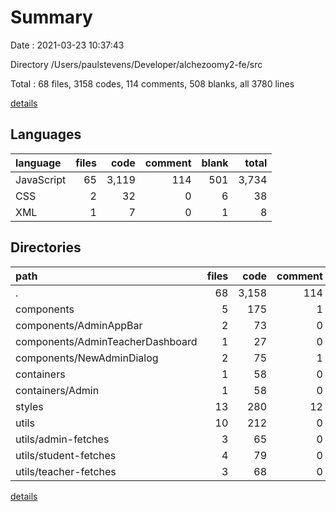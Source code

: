 # Summary

Date : 2021-03-23 10:37:43

Directory /Users/paulstevens/Developer/alchezoomy2-fe/src

Total : 68 files,  3158 codes, 114 comments, 508 blanks, all 3780 lines

[details](details.md)

## Languages
| language | files | code | comment | blank | total |
| :--- | ---: | ---: | ---: | ---: | ---: |
| JavaScript | 65 | 3,119 | 114 | 501 | 3,734 |
| CSS | 2 | 32 | 0 | 6 | 38 |
| XML | 1 | 7 | 0 | 1 | 8 |

## Directories
| path | files | code | comment | blank | total |
| :--- | ---: | ---: | ---: | ---: | ---: |
| . | 68 | 3,158 | 114 | 508 | 3,780 |
| components | 5 | 175 | 1 | 24 | 200 |
| components/AdminAppBar | 2 | 73 | 0 | 8 | 81 |
| components/AdminTeacherDashboard | 1 | 27 | 0 | 6 | 33 |
| components/NewAdminDialog | 2 | 75 | 1 | 10 | 86 |
| containers | 1 | 58 | 0 | 10 | 68 |
| containers/Admin | 1 | 58 | 0 | 10 | 68 |
| styles | 13 | 280 | 12 | 36 | 328 |
| utils | 10 | 212 | 0 | 72 | 284 |
| utils/admin-fetches | 3 | 65 | 0 | 27 | 92 |
| utils/student-fetches | 4 | 79 | 0 | 22 | 101 |
| utils/teacher-fetches | 3 | 68 | 0 | 23 | 91 |

[details](details.md)